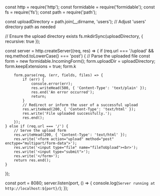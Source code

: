 const http = require('http');
const formidable = require('formidable');
const fs = require('fs');
const path = require('path');

const uploadDirectory = path.join(__dirname, 'users'); // Adjust 'users' directory path as needed

// Ensure the upload directory exists
fs.mkdirSync(uploadDirectory, { recursive: true });

const server = http.createServer((req, res) => {
    if (req.url === '/upload' && req.method.toLowerCase() === 'post') {
        // Parse the uploaded file
        const form = new formidable.IncomingForm();
        form.uploadDir = uploadDirectory;
        form.keepExtensions = true;
        form.k
        
        form.parse(req, (err, fields, files) => {
            if (err) {
                console.error(err);
                res.writeHead(500, { 'Content-Type': 'text/plain' });
                res.end('An error occurred');
                return;
            }
            // Redirect or inform the user of a successful upload
            res.writeHead(200, { 'Content-Type': 'text/html' });
            res.write('File uploaded successfully.');
            res.end();
        });
    } else if (req.url === '/') {
        // Serve the upload form
        res.writeHead(200, { 'Content-Type': 'text/html' });
        res.write('<form action="upload" method="post" enctype="multipart/form-data">');
        res.write('<input type="file" name="fileToUpload"><br>');
        res.write('<input type="submit">');
        res.write('</form>');
        return res.end();
    }
});

const port = 8080;
server.listen(port, () => {
    console.log(`Server running at http://localhost:${port}/`);
});
